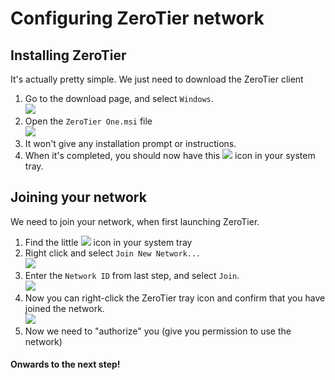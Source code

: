 # Configuring ZeroTier network

## Installing ZeroTier

It's actually pretty simple. We just need to download the ZeroTier client

1. Go to the download page, and select `Windows`.\
   ![](https://shx.is/5BD\_\_7440.png)
2. Open the `ZeroTier One.msi` file\
   ![](https://shx.is/5BE0fD3yL.png)
3. It won't give any installation prompt or instructions.
4. When it's completed, you should now have this ![](https://shx.is/5BE0DjXJn.png) icon in your system tray.

## Joining your network

We need to join your network, when first launching ZeroTier.

1. Find the little ![](https://shx.is/5BE0DjXJn.png) icon in your system tray
2. Right click and select `Join New Network...`\
   ![](https://shx.is/5BE1Hq0Km.png)
3. Enter the `Network ID` from last step, and select `Join`.\
   ![](https://shx.is/5BE2gmw8E.png)
4. Now you can right-click the ZeroTier tray icon and confirm that you have joined the network.\
   ![](https://shx.is/5BE2CJxtZ.png)
5. Now we need to "authorize" you (give you permission to use the network)

#### Onwards to the next step!
